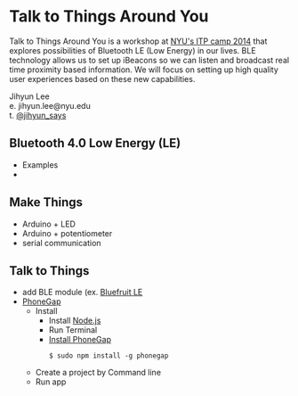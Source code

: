 Talk to Things Around You
=========================

<p>Talk to Things Around You is a workshop at <a href="http://itp.nyu.edu/camp2014/" target="_blank">NYU's ITP camp 2014</a> that explores possibilities of Bluetooth LE (Low Energy) in our lives. BLE technology allows us to set up iBeacons so we can listen and broadcast real time proximity based information. We will focus on setting up high quality user experiences based on these new capabilities.</p>
<p>Jihyun Lee<br/>
e. jihyun.lee@nyu.edu<br/>
t. <a href="http://twitter.com/jihyun_says" target="_blank">@jihyun_says</a><br/></p>


Bluetooth 4.0 Low Energy (LE)
--------
- Examples
- 

Make Things
-----------
- Arduino + LED
- Arduino + potentiometer
- serial communication

Talk to Things
--------------
- add BLE module (ex. <a href="https://www.adafruit.com/products/1697" target="_blank">Bluefruit LE</a>
- <a href="http://phonegap.com/" target="_blank">PhoneGap</a>
  - Install
    - Install <a href="http://nodejs.org/" target="_blank">Node.js</a>
    - Run Terminal
    - <a href="http://phonegap.com/install/" target="_blank">Install PhoneGap</a>
      <pre><code>$ sudo npm install -g phonegap</code></pre>
  - Create a project by Command line
  - Run app
